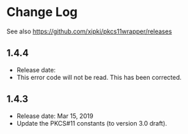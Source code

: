 # Change Log

See also <https://github.com/xipki/pkcs11wrapper/releases>

## 1.4.4
 - Release date:
 - This error code will not be read. This has been corrected.

## 1.4.3
 - Release date: Mar 15, 2019
 - Update the PKCS#11 constants (to version 3.0 draft).
